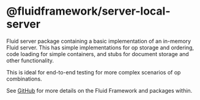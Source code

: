 # @fluidframework/server-local-server

Fluid server package containing a basic implementation of an in-memory Fluid server. This has simple implementations for
op storage and ordering, code loading for simple containers, and stubs for document storage and other functionality.

This is ideal for end-to-end testing for more complex scenarios of op combinations.

See [GitHub](https://github.com/microsoft/FluidFramework) for more details on the Fluid Framework and packages within.
